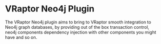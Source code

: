 # VRaptor Neo4j Plugin

The VRaptor Neo4j plugin aims to bring to VRaptor smooth integration to Neo4j graph databases,
by providing out of the box transaction control, neo4j components dependency injection with other
components you might have and so on.
